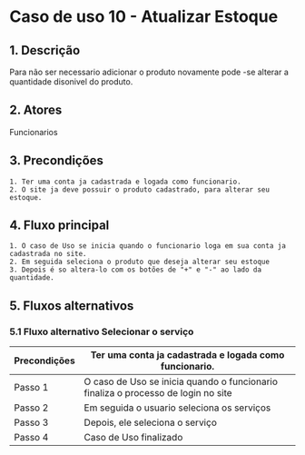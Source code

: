 # Caso de uso 10 - Atualizar Estoque

## 1. Descrição

Para não ser necessario adicionar o produto novamente pode -se alterar a quantidade disonivel do produto.

## 2. Atores

Funcionarios

## 3. Precondições


	1. Ter uma conta ja cadastrada e logada como funcionario.
	2. O site ja deve possuir o produto cadastrado, para alterar seu estoque.
 
## 4. Fluxo principal

    1. O caso de Uso se inicia quando o funcionario loga em sua conta ja cadastrada no site.
    2. Em seguida seleciona o produto que deseja alterar seu estoque
    3. Depois é so altera-lo com os botões de "+" e "-" ao lado da quantidade.

## 5. Fluxos alternativos

### 5.1 Fluxo alternativo Selecionar o serviço

| **Precondições**  | Ter uma conta ja cadastrada e logada como funcionario. |
| --- | --- |
|   Passo 1                | O caso de Uso se inicia quando o funcionario finaliza o processo de login no site |
| Passo 2       | Em seguida o usuario seleciona os serviços |
| Passo 3                  | Depois, ele seleciona o serviço |
|Passo 4|Caso de Uso finalizado|
